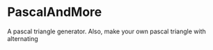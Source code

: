 # PascalAndMore
A pascal triangle generator. Also, make your own pascal triangle with alternating  
